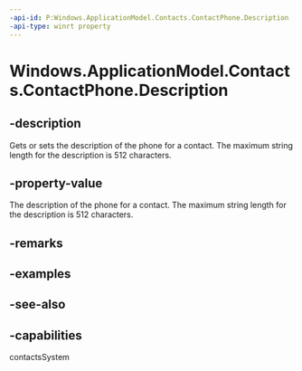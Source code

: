 ```yaml
---
-api-id: P:Windows.ApplicationModel.Contacts.ContactPhone.Description
-api-type: winrt property
---
```


<!-- Property syntax
public string Description { get;  set; }
-->

# Windows.ApplicationModel.Contacts.ContactPhone.Description

## -description
Gets or sets the description of the phone for a contact. The maximum string length for the description is 512 characters.

## -property-value
The description of the phone for a contact. The maximum string length for the description is 512 characters.

## -remarks

## -examples

## -see-also

## -capabilities
contactsSystem
